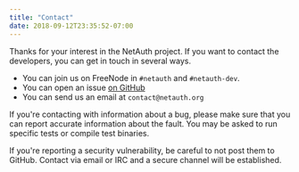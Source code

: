 ```yaml
---
title: "Contact"
date: 2018-09-12T23:35:52-07:00
---
```


Thanks for your interest in the NetAuth project.  If you want to
contact the developers, you can get in touch in several ways.

  * You can join us on FreeNode in `#netauth` and `#netauth-dev`.
  * You can open an issue [on GitHub](https://github.com/NetAuth/NetAuth/issues)
  * You can send us an email at `contact@netauth.org`

If you're contacting with information about a bug, please make sure
that you can report accurate information about the fault.  You may be
asked to run specific tests or compile test binaries.

If you're reporting a security vulnerability, be careful to not post
them to GitHub.  Contact via email or IRC and a secure channel will be
established.
